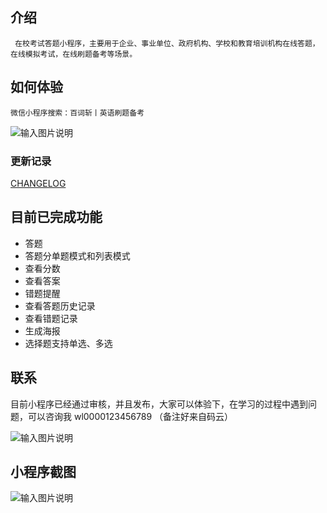 

## 介绍
     在校考试答题小程序，主要用于企业、事业单位、政府机构、学校和教育培训机构在线答题，在线模拟考试，在线刷题备考等场景。

## 如何体验

    微信小程序搜索：百词斩丨英语刷题备考

![输入图片说明](https://images.gitee.com/uploads/images/2020/0916/220049_bb9fe804_1947212.jpeg "微信图片_20200916220045.jpg")

### 更新记录

[CHANGELOG](./CHANGELOG.md)


## 目前已完成功能
+ 答题
+ 答题分单题模式和列表模式
+ 查看分数
+ 查看答案
+ 错题提醒
+ 查看答题历史记录
+ 查看错题记录
+ 生成海报
+ 选择题支持单选、多选

## 联系

目前小程序已经通过审核，并且发布，大家可以体验下，在学习的过程中遇到问题，可以咨询我  wl0000123456789 （备注好来自码云）


![输入图片说明](https://images.gitee.com/uploads/images/2020/0726/161524_56919255_1947212.jpeg "微信图片_20200726160114_副本.jpg")

## 小程序截图
![![![![![![![输入图片说明](https://images.gitee.com/uploads/images/2020/0917/085919_b70b2ece_1947212.png "微信图片_20200917085720.png")](https://images.gitee.com/uploads/images/2020/0917/085915_13ae68ce_1947212.png "微信图片_20200917085717.png")](https://images.gitee.com/uploads/images/2020/0917/085911_2bdfafb3_1947212.png "微信图片_20200917085715.png")](https://images.gitee.com/uploads/images/2020/0917/085906_5b4ab11a_1947212.png "微信图片_20200917085713.png")](https://images.gitee.com/uploads/images/2020/0917/085901_4bd225d2_1947212.png "微信图片_20200917085710.png")](https://images.gitee.com/uploads/images/2020/0917/085856_4f70aa20_1947212.png "微信图片_20200917085703.png")](https://images.gitee.com/uploads/images/2020/0917/085847_8ec9faf3_1947212.png "微信图片_20200912130829.png")




